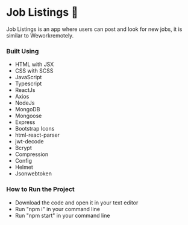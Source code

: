 # Job Listings 💼

Job Listings is an app where users can post and look for new jobs, it is similar to Weworkremotely.

### Built Using
- HTML with JSX
- CSS with SCSS
- JavaScript 
- Typescript 
- ReactJs
- Axios
- NodeJs
- MongoDB
- Mongoose
- Express
- Bootstrap Icons
- html-react-parser
- jwt-decode
- Bcrypt
- Compression
- Config
- Helmet
- Jsonwebtoken

### How to Run the Project
- Download the code and open it in your text editor
- Run "npm i" in your command line
- Run "npm start" in your command line
